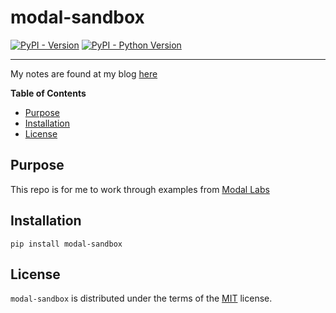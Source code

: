# modal-sandbox

[![PyPI - Version](https://img.shields.io/pypi/v/modal-sandbox.svg)](https://pypi.org/project/modal-sandbox)
[![PyPI - Python Version](https://img.shields.io/pypi/pyversions/modal-sandbox.svg)](https://pypi.org/project/modal-sandbox)

-----


My notes are found at my blog [here](https://pype.dev/modal-labs/)


**Table of Contents**

- [Purpose](#purpose)
- [Installation](#installation)
- [License](#license)

## Purpose

This repo is for me to work through examples from [Modal Labs](https://www.modal.com)

## Installation

```console
pip install modal-sandbox
```

## License

`modal-sandbox` is distributed under the terms of the [MIT](https://spdx.org/licenses/MIT.html) license.
